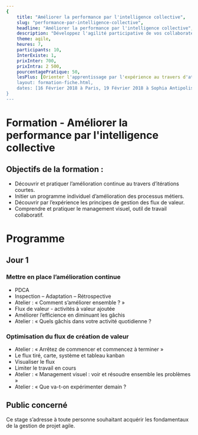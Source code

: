 ```yaml
---
{
	title: "Améliorer la performance par l'intelligence collective", 
	slug: "performance-par-intelligence-collective", 
	headline: "Améliorer la performance par l'intelligence collective",
	description: "Développez l'agilité participative de vos collaborateurs ", 
	theme: agile,
	heures: 7,
	participants: 10,
	InterExiste: 1,
	prixInter: 700,
	prixIntra: 2 500,
	pourcentagePratique: 50,
	lesPlus: [Orienter l'apprentissage par l'expérience au travers d'ateliers participatifs, Inviter les participants à être acteur de leur changement],
	layout: formation-fiche.html, 
	dates: [16 Février 2018 à Paris, 19 Février 2018 à Sophia Antipolis, 23 Février 2018 à Lyon]
}
---
```


# Formation - Améliorer la performance par l'intelligence collective #

## Objectifs de la formation : ##
* Découvrir et pratiquer l’amélioration continue au travers d’itérations courtes.
* Initier un programme individuel d’amélioration des processus métiers.
* Découvrir par l’expérience les principes de gestion des flux de valeur.
* Comprendre et pratiquer le management visuel, outil de travail collaboratif.

# Programme #

## Jour 1 ##

### Mettre en place l’amélioration continue ###
* PDCA
* Inspection – Adaptation – Rétrospective
* Atelier : « Comment s’améliorer ensemble ? »
* Flux de valeur - activités à valeur ajoutée
* Améliorer l’efficience en diminuant les gâchis
* Atelier : « Quels gâchis dans votre activité quotidienne ?

### Optimisation du flux de création de valeur ###
* Atelier : « Arrêtez de commencer et commencez à terminer »
* Le flux tiré, carte, système et tableau kanban
* Visualiser le flux
* Limiter le travail en cours
* Atelier : « Management visuel : voir et résoudre ensemble les problèmes »
* Atelier : « Que va-t-on expérimenter demain ?

## Public concerné ##
Ce stage s’adresse à toute personne souhaitant acquérir les fondamentaux de la gestion de projet agile.
